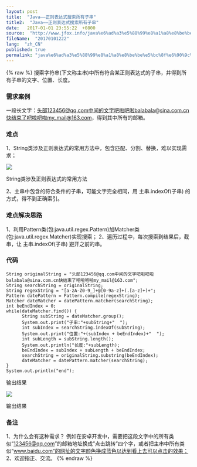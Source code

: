 ```yaml
---
layout: post
title:  "Java——正则表达式搜索所有子串"
title2:  "Java——正则表达式搜索所有子串"
date:   2017-01-01 23:55:22  +0800
source:  "http://www.jfox.info/java%e6%ad%a3%e5%88%99%e8%a1%a8%e8%be%be%e5%bc%8f%e6%90%9c%e7%b4%a2%e6%89%80%e6%9c%89%e5%ad%90%e4%b8%b2.html"
fileName:  "20170101222"
lang:  "zh_CN"
published: true
permalink: "java%e6%ad%a3%e5%88%99%e8%a1%a8%e8%be%be%e5%bc%8f%e6%90%9c%e7%b4%a2%e6%89%80%e6%9c%89%e5%ad%90%e4%b8%b2.html"
---
```

{% raw %}
搜索字符串(下文称主串)中所有符合某正则表达式的子串，并得到所有子串的文字、位置、长度。

### 需求案例

一段长文字：头部123456@qq.com中间的文字吧啦吧啦balabala@sina.com.cn快结束了吧啦吧啦my_mail@163.com，得到其中所有的邮箱。

### 难点

1、String类涉及正则表达式的常用方法中，包含匹配、分割、替换，难以实现需求；

![](/wp-content/uploads/2017/07/1499510474.png) 
 
   String类涉及正则表达式的常用方法 
  
 

2、主串中包含的符合条件的子串，可能文字完全相同，用 主串.indexOf(子串) 的方式，得不到正确索引。

### 难点解决思路

1、利用Pattern类(包:java.util.regex.Pattern)加Matcher类(包:java.util.regex.Matcher)实现搜索；
2、遍历过程中，每次搜索到结果后，截串，让 主串.indexOf(子串) 避开之前的串。

### 代码

    String originalString = "头部123456@qq.com中间的文字吧啦吧啦balabala@sina.com.cn快结束了吧啦吧啦my_mail@163.com";
    String searchString = originalString;
    String regexString = "[a-zA-Z0-9_]+@[0-9a-z]+(.[a-z]+)+";
    Pattern datePattern = Pattern.compile(regexString);
    Matcher dateMatcher = datePattern.matcher(searchString);
    int beEndIndex = 0;
    while(dateMatcher.find()) {   
          String subString = dateMatcher.group();
          System.out.print("子串:"+subString+"  "); 
          int subIndex = searchString.indexOf(subString);
          System.out.print("位置:"+(subIndex + beEndIndex)+"  ");
          int subLength = subString.length();
          System.out.println("长度:"+subLength);
          beEndIndex = subIndex + subLength + beEndIndex;
          searchString = originalString.substring(beEndIndex);
          dateMatcher = datePattern.matcher(searchString);
    } 
    System.out.println("end");

输出结果

![](/wp-content/uploads/2017/07/1499510475.png) 
 
   输出结果 
  
 

### 备注

1、为什么会有这种需求？
例如在安卓开发中，需要把这段文字中的所有类似”123456@qq.com”的邮箱地址换成”点击跳转”四个字，或者把主串中所有类似”www.baidu.com”的网址的文字颜色换成蓝色以达到看上去可以点击的效果；
2、欢迎指正、交流。
{% endraw %}
